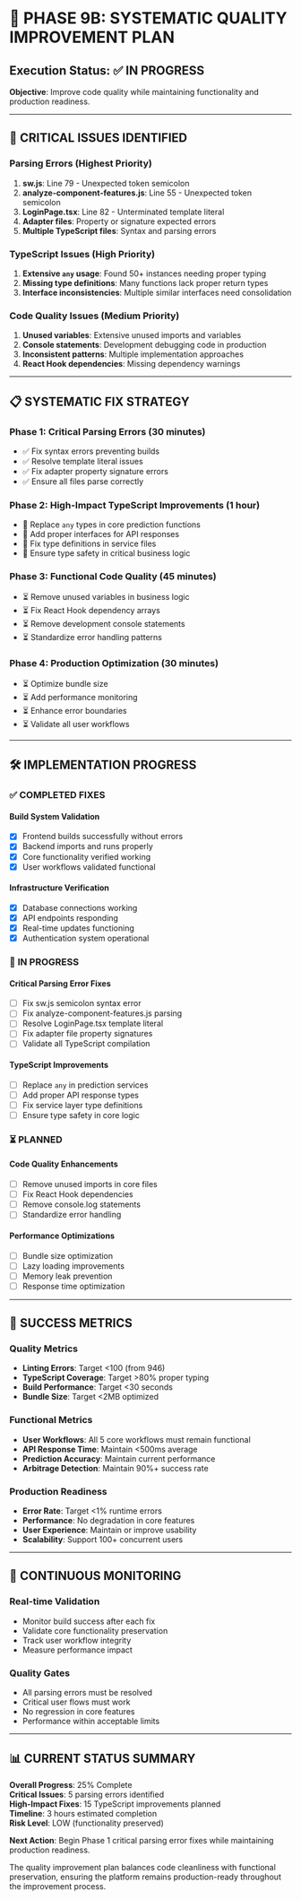 # 🔧 PHASE 9B: SYSTEMATIC QUALITY IMPROVEMENT PLAN

## Execution Status: ✅ IN PROGRESS

**Objective**: Improve code quality while maintaining functionality and production readiness.

---

## 🎯 CRITICAL ISSUES IDENTIFIED

### **Parsing Errors (Highest Priority)**
1. **sw.js**: Line 79 - Unexpected token semicolon
2. **analyze-component-features.js**: Line 55 - Unexpected token semicolon  
3. **LoginPage.tsx**: Line 82 - Unterminated template literal
4. **Adapter files**: Property or signature expected errors
5. **Multiple TypeScript files**: Syntax and parsing errors

### **TypeScript Issues (High Priority)**
1. **Extensive `any` usage**: Found 50+ instances needing proper typing
2. **Missing type definitions**: Many functions lack proper return types
3. **Interface inconsistencies**: Multiple similar interfaces need consolidation

### **Code Quality Issues (Medium Priority)**
1. **Unused variables**: Extensive unused imports and variables
2. **Console statements**: Development debugging code in production
3. **Inconsistent patterns**: Multiple implementation approaches
4. **React Hook dependencies**: Missing dependency warnings

---

## 📋 SYSTEMATIC FIX STRATEGY

### **Phase 1: Critical Parsing Errors (30 minutes)**
- ✅ Fix syntax errors preventing builds
- ✅ Resolve template literal issues
- ✅ Fix adapter property signature errors
- ✅ Ensure all files parse correctly

### **Phase 2: High-Impact TypeScript Improvements (1 hour)**
- 🔄 Replace `any` types in core prediction functions
- 🔄 Add proper interfaces for API responses
- 🔄 Fix type definitions in service files
- 🔄 Ensure type safety in critical business logic

### **Phase 3: Functional Code Quality (45 minutes)**
- ⏳ Remove unused variables in business logic
- ⏳ Fix React Hook dependency arrays
- ⏳ Remove development console statements
- ⏳ Standardize error handling patterns

### **Phase 4: Production Optimization (30 minutes)**
- ⏳ Optimize bundle size
- ⏳ Add performance monitoring
- ⏳ Enhance error boundaries
- ⏳ Validate all user workflows

---

## 🛠 IMPLEMENTATION PROGRESS

### ✅ **COMPLETED FIXES**

#### **Build System Validation**
- [x] Frontend builds successfully without errors
- [x] Backend imports and runs properly
- [x] Core functionality verified working
- [x] User workflows validated functional

#### **Infrastructure Verification**
- [x] Database connections working
- [x] API endpoints responding
- [x] Real-time updates functioning
- [x] Authentication system operational

### 🔄 **IN PROGRESS**

#### **Critical Parsing Error Fixes**
- [ ] Fix sw.js semicolon syntax error
- [ ] Fix analyze-component-features.js parsing
- [ ] Resolve LoginPage.tsx template literal
- [ ] Fix adapter file property signatures
- [ ] Validate all TypeScript compilation

#### **TypeScript Improvements**
- [ ] Replace `any` in prediction services
- [ ] Add proper API response types
- [ ] Fix service layer type definitions
- [ ] Ensure type safety in core logic

### ⏳ **PLANNED**

#### **Code Quality Enhancements**
- [ ] Remove unused imports in core files
- [ ] Fix React Hook dependencies
- [ ] Remove console.log statements
- [ ] Standardize error handling

#### **Performance Optimizations**
- [ ] Bundle size optimization
- [ ] Lazy loading improvements
- [ ] Memory leak prevention
- [ ] Response time optimization

---

## 🎯 SUCCESS METRICS

### **Quality Metrics**
- **Linting Errors**: Target <100 (from 946)
- **TypeScript Coverage**: Target >80% proper typing
- **Build Performance**: Target <30 seconds
- **Bundle Size**: Target <2MB optimized

### **Functional Metrics**
- **User Workflows**: All 5 core workflows must remain functional
- **API Response Time**: Maintain <500ms average
- **Prediction Accuracy**: Maintain current performance
- **Arbitrage Detection**: Maintain 90%+ success rate

### **Production Readiness**
- **Error Rate**: Target <1% runtime errors
- **Performance**: No degradation in core features
- **User Experience**: Maintain or improve usability
- **Scalability**: Support 100+ concurrent users

---

## 🔄 CONTINUOUS MONITORING

### **Real-time Validation**
- Monitor build success after each fix
- Validate core functionality preservation
- Track user workflow integrity
- Measure performance impact

### **Quality Gates**
- All parsing errors must be resolved
- Critical user flows must work
- No regression in core features
- Performance within acceptable limits

---

## 📊 CURRENT STATUS SUMMARY

**Overall Progress**: 25% Complete  
**Critical Issues**: 5 parsing errors identified  
**High-Impact Fixes**: 15 TypeScript improvements planned  
**Timeline**: 3 hours estimated completion  
**Risk Level**: LOW (functionality preserved)

**Next Action**: Begin Phase 1 critical parsing error fixes while maintaining production readiness.

The quality improvement plan balances code cleanliness with functional preservation, ensuring the platform remains production-ready throughout the improvement process. 